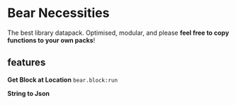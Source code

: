# Bear Necessities
The best library datapack. Optimised, modular, and please **feel free to copy functions to your own packs**!

## features
**Get Block at Location** `bear.block:run`

**String to Json**
